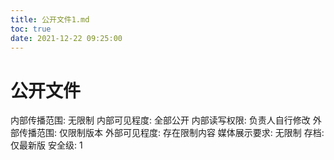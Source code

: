 ```yaml
---
title: 公开文件1.md
toc: true
date: 2021-12-22 09:25:00
---
```

# 公开文件

内部传播范围: 无限制
内部可见程度: 全部公开
内部读写权限: 负责人自行修改
外部传播范围: 仅限制版本
外部可见程度: 存在限制内容
媒体展示要求: 无限制
存档: 仅最新版
安全级: 1
